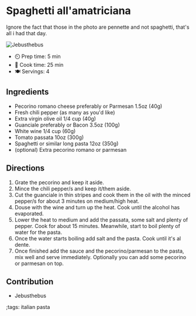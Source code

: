 # Spaghetti all'amatriciana

Ignore the fact that those in the photo are pennette and not spaghetti, that's all i had that day.

![Jebusthebus](pix/spaghetti-all'amatriciana.webp)

- ⏲️ Prep time: 5 min
- 🍳 Cook time: 25 min
- 🍽️ Servings: 4

## Ingredients

- Pecorino romano cheese preferably or Parmesan 1.5oz (40g)
- Fresh chili pepper (as many as you'd like)
- Extra virgin olive oil 1/4 cup (40g)
- Guanciale preferably or Bacon 3.5oz (100g)
- White wine 1/4 cup (60g)
- Tomato passata 10oz (300g)
- Spaghetti or similar long pasta 12oz (350g)
- (optional) Extra pecorino romano or parmesan 

## Directions

1. Grate the pecorino and keep it aside.
2. Mince the chili pepper/s and keep it/them aside.
3. Cut the guanciale in thin stripes and cook them in the oil with the minced pepper/s for about 3 minutes on medium/high heat.
4. Douse with the wine and turn up the heat. Cook until the alcohol has evaporated.
5. Lower the heat to medium and add the passata, some salt and plenty of pepper. Cook for about 15 minutes. Meanwhile, start to boil plenty of water for the pasta.
6. Once the water starts boiling add salt and the pasta. Cook until it's al dente.
7. Once finished add the sauce and the pecorino/parmesan to the pasta, mix well and serve immediately. Optionally you can add some pecorino or parmesan on top.

## Contribution

- Jebusthebus

;tags: italian pasta
